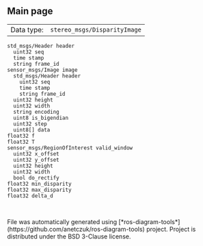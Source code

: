 <!--
File was automatically generated using 'ros-diagram-tools' project.
Project is distributed under the BSD 3-Clause license.
-->

## Main page

|     |     |
| --- | --- |
| Data type: | `stereo_msgs/DisparityImage` |

```
std_msgs/Header header
  uint32 seq
  time stamp
  string frame_id
sensor_msgs/Image image
  std_msgs/Header header
    uint32 seq
    time stamp
    string frame_id
  uint32 height
  uint32 width
  string encoding
  uint8 is_bigendian
  uint32 step
  uint8[] data
float32 f
float32 T
sensor_msgs/RegionOfInterest valid_window
  uint32 x_offset
  uint32 y_offset
  uint32 height
  uint32 width
  bool do_rectify
float32 min_disparity
float32 max_disparity
float32 delta_d


```


</br>
File was automatically generated using [*ros-diagram-tools*](https://github.com/anetczuk/ros-diagram-tools) project.
Project is distributed under the BSD 3-Clause license.
